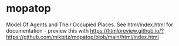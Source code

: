 # mopatop
Model Of Agents and Their Occupied Places.
See html/index.html for documentation - preview this with
https://htmlpreview.github.io/?https://github.com/mikbitz/mopatop/blob/main/html/index.html

